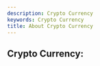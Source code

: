 ```yaml
---
description: Crypto Currency
keywords: Crypto Currency
title: About Crypto Currency
---
```


## Crypto Currency:
